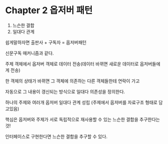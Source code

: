 # Chapter 2 옵저버 패턴
1. 느슨한 결합
2. 일대다 관계

쉽게말하자면 출판사 + 구독자 = 옵저버패턴

신문구독 매커니즘과 같다.

주제 객체에서 옵저버 객체로 데이터 전송(데이터 바뀌면 새로운 데이터로 옵저버들에게 전송)

한 객체의 상태가 바뀌면 그 객체에 의존하는 다른 객체들한테 연락이 가고 

자동으로 그 내용이 갱신되는 방식으로 일대다 의존성을 정의한다.

하나의 주제와 여러개 옵저버 일대다 관계 성립
(주제에서 옵저버를 자료구조 형태로 담고있음)

핵심은 옵저버와 주제가 서로 독립적으로 재사용할 수 있는
느슨한 결합을 추구한다는것!

인터페이스로 구현한다면 느슨한 결합을 추구할 수 있다.